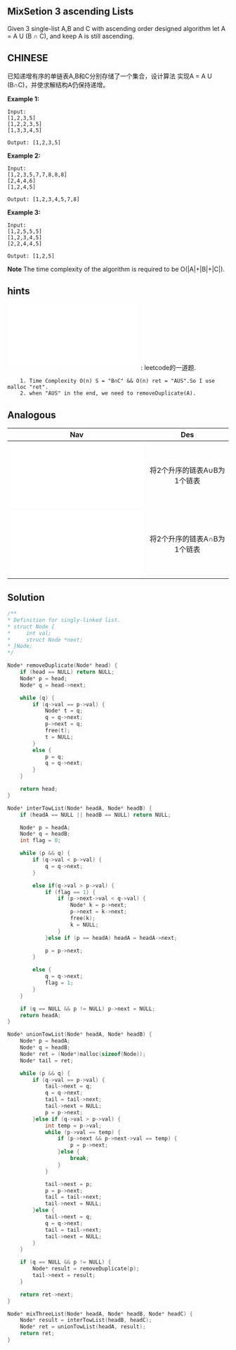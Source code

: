 ## MixSetion 3 ascending Lists

Given 3 single-list A,B and C with ascending order
designed algorithm let A = A U (B ∩ C), and keep A is still ascending.

## CHINESE
已知递增有序的单链表A,B和C分别存储了一个集合，设计算法
实现A = A U (B∩C)，并使求解结构A仍保持递增。

**Example 1:**
```
Input:
[1,2,3,5]
[1,2,2,3,5]
[1,3,3,4,5]

Output: [1,2,3,5]
```
**Example 2:**
```
Input:
[1,2,3,5,7,7,8,8,8]
[2,4,4,6]
[1,2,4,5]

Output: [1,2,3,4,5,7,8]
```
**Example 3:**
```
Input:
[1,2,5,5,5]
[1,2,3,4,5]
[2,2,4,4,5]

Output: [1,2,5]
```

**Note**
The time complexity of the algorithm is required to be O(|A|+|B|+|C|).

## hints
![reverseList](../../../../leetcode/easy/206/reverseList.md) : leetcode的一道题.
```
    1. Time Complexity O(n) S = "B∩C" && O(n) ret = "AUS".So I use malloc "ret".
    2. when "AUS" in the end, we need to removeDuplicate(A).
```

## Analogous
|                  Nav                  |              Des              |
|:-------------------------------------:|:-----------------------------:|
|![unionSetTowList](unionSetTowList.md) |将2个升序的链表A∪B为1个链表    |
|![interSetTowList](interSetTowList.md) |将2个升序的链表A∩B为1个链表    |


## Solution
``` c
/**
* Definition for singly-linked list.
* struct Node {
*     int val;
*     struct Node *next;
* }Node;
*/

Node* removeDuplicate(Node* head) {
    if (head == NULL) return NULL;
    Node* p = head;
    Node* q = head->next;

    while (q) {
        if (q->val == p->val) {
            Node* t = q;
            q = q->next;
            p->next = q;
            free(t);
            t = NULL;
        }
        else {
            p = q;
            q = q->next;
        }
    }

    return head;
}

Node* interTowList(Node* headA, Node* headB) {
    if (headA == NULL || headB == NULL) return NULL;

    Node* p = headA;
    Node* q = headB;
    int flag = 0;

    while (p && q) {
        if (q->val < p->val) {
            q = q->next;
        }

        else if(q->val > p->val) {
            if (flag == 1) {
                if (p->next->val < q->val) {
                    Node* k = p->next;
                    p->next = k->next;
                    free(k);
                    k = NULL;
                }
            }else if (p == headA) headA = headA->next;

            p = p->next;
        }

        else {
            q = q->next;
            flag = 1;
        }
    }

    if (q == NULL && p != NULL) p->next = NULL;
    return headA;
}

Node* unionTowList(Node* headA, Node* headB) {
    Node* p = headA;
    Node* q = headB;
    Node* ret = (Node*)malloc(sizeof(Node));
    Node* tail = ret;

    while (p && q) {
        if (q->val == p->val) {
            tail->next = q;
            q = q->next;
            tail = tail->next;
            tail->next = NULL;
            p = p->next;
        }else if (q->val > p->val) {
            int temp = p->val;
            while (p->val == temp) {
                if (p->next && p->next->val == temp) {
                    p = p->next;
                }else {
                    break;
                }
            }

            tail->next = p;
            p = p->next;
            tail = tail->next;
            tail->next = NULL;
        }else {
            tail->next = q;
            q = q->next;
            tail = tail->next;
            tail->next = NULL;
        }
    }

    if (q == NULL && p != NULL) {
        Node* result = removeDuplicate(p);
        tail->next = result;
    }

    return ret->next;
}

Node* mixThreeList(Node* headA, Node* headB, Node* headC) {
    Node* result = interTowList(headB, headC);
    Node* ret = unionTowList(headA, result);
    return ret;
}

```